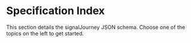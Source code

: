 # Specification Index

This section details the signalJourney JSON schema. Choose one of the topics on the left to get started.
